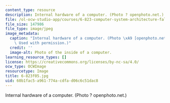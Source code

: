 ```yaml
---
content_type: resource
description: Internal hardware of a computer. (Photo ? openphoto.net.)
file: /ol-ocw-studio-app/courses/6-823-computer-system-architecture-fall-2005/60b1fac5a961774acdfad06c6c51dac8_6-823f05.jpg
file_size: 147986
file_type: image/jpeg
image_metadata:
  caption: "Internal hardware of a computer. (Photo \xA9 [openphoto.net](http://www.openphoto.net/).\
    \ Used with permission.)"
  credit: ''
  image-alt: Photo of the inside of a computer.
learning_resource_types: []
license: https://creativecommons.org/licenses/by-nc-sa/4.0/
ocw_type: OCWImage
resourcetype: Image
title: 6-823f05.jpg
uid: 60b1fac5-a961-774a-cdfa-d06c6c51dac8
---
```

Internal hardware of a computer. (Photo ? openphoto.net.)